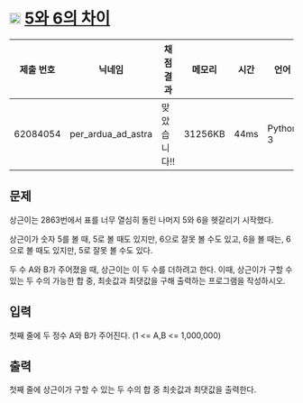 # <img width="20px"  src="https://d2gd6pc034wcta.cloudfront.net/tier/4.svg" class="solvedac-tier"> [5와 6의 차이](https://www.acmicpc.net/problem/2864) 

| 제출 번호 | 닉네임 | 채점 결과 | 메모리 | 시간 | 언어 | 코드 길이 |
|---|---|---|---|---|---|---|
|62084054|per_ardua_ad_astra|맞았습니다!! |31256KB|44ms|Python 3|206B|

## 문제
<p>상근이는 2863번에서 표를 너무 열심히 돌린 나머지 5와 6을 헷갈리기 시작했다.</p>

<p>상근이가 숫자 5를 볼 때, 5로 볼 때도 있지만, 6으로 잘못 볼 수도 있고, 6을 볼 때는, 6으로 볼 때도 있지만, 5로 잘못 볼 수도 있다.</p>

<p>두 수 A와 B가 주어졌을 때, 상근이는 이 두 수를 더하려고 한다. 이때, 상근이가 구할 수 있는 두 수의 가능한 합 중, 최솟값과 최댓값을 구해 출력하는 프로그램을 작성하시오.</p>

## 입력
<p>첫째 줄에 두 정수 A와 B가 주어진다. (1 <= A,B <= 1,000,000)</p>

## 출력
<p>첫째 줄에 상근이가 구할 수 있는 두 수의 합 중 최솟값과 최댓값을 출력한다.</p>

